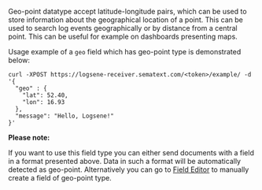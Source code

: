 Geo-point datatype accept latitude-longitude pairs, which can be used to store
information about the geographical location of a point. This can be used to
search log events geographically or by distance from a central point. This
can be useful for example on dashboards presenting maps.

Usage example of a `geo` field which has geo-point type is demonstrated below:

    curl -XPOST https://logsene-receiver.sematext.com/<token>/example/ -d '{
      "geo" : {
        "lat": 52.40,
        "lon": 16.93
      },
      "message": "Hello, Logsene!"
    }'


**Please note:**

If you want to use this field type you can either send documents with a field in a format presented above. Data in such a format will be automatically detected as geo-point. Alternatively you can go to
[Field Editor](https://apps.sematext.com/ui/integrations/apps/6938/wizard)
to manually create a field of geo-point type.